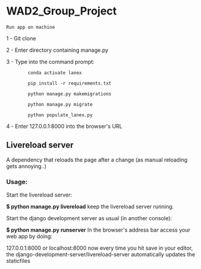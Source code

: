 # WAD2_Group_Project


	Run app on machine
	
1 - Git clone

2 - Enter directory containing manage.py

3 - Type into the command prompt:       

			conda activate lanex
			
	        pip install -r requirements.txt
			
	        python manage.py makemigrations
			
	        python manage.py migrate
			
	        python populate_lanex.py
			
4 - Enter 127.0.0.1:8000  into the browser's URL


## Livereload server 

A dependency that reloads the page after a change (as manual reloading gets annoying..)

### Usage: 

Start the livereload server:

**$ python manage.py livereload**
keep the livereload server running.

Start the django development server as usual (in another console):

**$ python manage.py runserver**
In the browser's address bar access your web app by doing:

127.0.0.1:8000 or localhost:8000
now every time you hit save in your editor, the django-development-server/livereload-server automatically updates the staticfiles